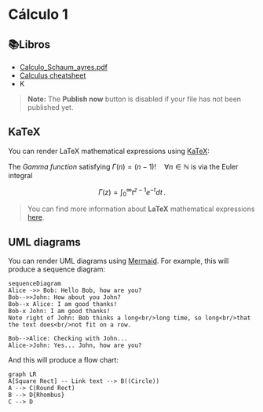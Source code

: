 # Cálculo 1

## 📚Libros
 - [Calculo_Schaum_ayres.pdf](https://drive.google.com/file/d/1RVafyNJKeKJPel7XnJX_BCIkFPugpC0w/view)
 - [Calculus cheatsheet](https://drive.google.com/file/d/1y6K2taOyC4aBN_RN87DnJOFUXzyi1fmz/view?usp=sharing)
 - K

> **Note:** The **Publish now** button is disabled if your file has not been published yet.


## KaTeX

You can render LaTeX mathematical expressions using [KaTeX](https://khan.github.io/KaTeX/):

The *Gamma function* satisfying $\Gamma(n) = (n-1)!\quad\forall n\in\mathbb N$ is via the Euler integral

$$
\Gamma(z) = \int_0^\infty t^{z-1}e^{-t}dt\,.
$$

> You can find more information about **LaTeX** mathematical expressions [here](http://meta.math.stackexchange.com/questions/5020/mathjax-basic-tutorial-and-quick-reference).


## UML diagrams

You can render UML diagrams using [Mermaid](https://mermaidjs.github.io/). For example, this will produce a sequence diagram:

```mermaid
sequenceDiagram
Alice ->> Bob: Hello Bob, how are you?
Bob-->>John: How about you John?
Bob--x Alice: I am good thanks!
Bob-x John: I am good thanks!
Note right of John: Bob thinks a long<br/>long time, so long<br/>that the text does<br/>not fit on a row.

Bob-->Alice: Checking with John...
Alice->John: Yes... John, how are you?
```

And this will produce a flow chart:

```mermaid
graph LR
A[Square Rect] -- Link text --> B((Circle))
A --> C(Round Rect)
B --> D{Rhombus}
C --> D
```
